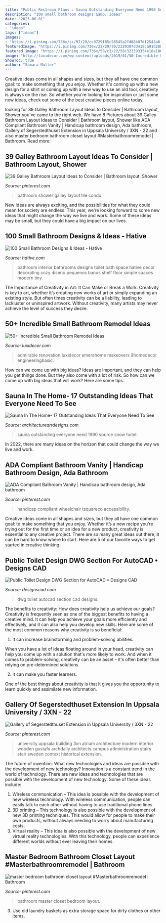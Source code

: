 ```yaml
---
title: "Public Restroom Plans : Sauna Outstanding Everyone Need 1990 Source Snow Hotel"
description: "100 small bathroom designs &amp; ideas"
date: "2023-06-01"
categories:
- "ideas"
tags: ["ideas"]
images:
- "https://i.pinimg.com/736x/cc/97/29/cc9729f85c58545a2fd88b87df2543a8.jpg"
featuredImage: "https://i.pinimg.com/736x/22/29/30/2229307dd418ca91d28876da40136b2a.jpg"
featured_image: "https://i.pinimg.com/736x/58/c3/22/58c322393354e18a186165265e0be629.jpg"
image: "http://luxidecor.com/wp-content/uploads/2019/01/50-Incredible-Small-Bathroom-Remodel-Ideas-6.jpg"
ShowToc: true
author: "Samara Muller"
---
```



Creative ideas come in all shapes and sizes, but they all have one common goal: to make something that you enjoy. Whether it's coming up with a new design for a shirt or coming up with a new way to use an old tool, creativity is always on the rise. So whether you're looking for inspiration or just some new ideas, check out some of the best creative pieces online today.

	

		
looking for 39 Galley Bathroom Layout Ideas to Consider | Bathroom layout, Shower you've came to the right web. We have 8 Pictures about 39 Galley Bathroom Layout Ideas to Consider | Bathroom layout, Shower like ADA Compliant Bathroom Vanity | Handicap bathroom design, Ada bathroom, Gallery of Segerstedthuset Extension in Uppsala University / 3XN - 22 and also master bedroom bathroom closet layout #Masterbathroomremodel | Bathroom. Read more:
		
    
## 39 Galley Bathroom Layout Ideas To Consider | Bathroom Layout, Shower

<img loading=lazy src="https://i.pinimg.com/736x/58/c3/22/58c322393354e18a186165265e0be629.jpg" onerror="this.onerror=null;this.src='https://tse3.mm.bing.net/th?id=OIP._4QNE_Hq4W0U7mbpqdAUGAHaLH&amp;pid=15.1';" alt="39 Galley Bathroom Layout Ideas to Consider | Bathroom layout, Shower">

_Source: pinterest.com_

>bathroom shower galley layout tile condo. 

	

New Ideas are always exciting, and the possibilities for what they could mean for society are endless. This year, we're looking forward to some new ideas that might change the way we live and work. Some of these ideas may be small, but they could have a big impact on our lives.

    
## 100 Small Bathroom Designs &amp; Ideas - Hative

<img loading=lazy src="http://hative.com/wp-content/uploads/2013/05/green-small-bathroom-interior-design-2503.jpg" onerror="this.onerror=null;this.src='https://tse4.mm.bing.net/th?id=OIP.aGmD6_4whU89jKVjZvpXywHaJ4&amp;pid=15.1';" alt="100 Small Bathroom Designs &amp; Ideas - Hative">

_Source: hative.com_

>bathroom interior bathrooms designs toilet bath space hative decor decorating cozy diseno pequenos banos shelf floor simple spaces modern tiny. 

	

The Importance of Creativity in Art: It Can Make or Break a Work.
Creativity is key to art, whether it’s creating new works of art or simply expanding an existing style. But often times creativity can be a liability, leading to lackluster or uninspired artwork. Without creativity, many artists may never achieve the level of success they desire.

    
## 50+ Incredible Small Bathroom Remodel Ideas

<img loading=lazy src="http://luxidecor.com/wp-content/uploads/2019/01/50-Incredible-Small-Bathroom-Remodel-Ideas-6.jpg" onerror="this.onerror=null;this.src='https://tse2.mm.bing.net/th?id=OIP.9--3IocZ64YkWlznvGS-5AHaLH&amp;pid=15.1';" alt="50+ Incredible Small Bathroom Remodel Ideas">

_Source: luxidecor.com_

>admirable renovation luxidecor emerahome makeovers 9homedecor engineeringbasic. 

	

How can we come up with big ideas?
Ideas are important, and they can help you get things done. But they also come with a lot of risk. So how can we come up with big ideas that will work? Here are some tips.

    
## Sauna In The Home- 17 Outstanding Ideas That Everyone Need To See

<img loading=lazy src="http://www.architectureartdesigns.com/wp-content/uploads/2016/08/14-22-630x943.jpg" onerror="this.onerror=null;this.src='https://tse2.mm.bing.net/th?id=OIP.9w9qmD_83p-bDqH0kpMr9gHaLF&amp;pid=15.1';" alt="Sauna In The Home- 17 Outstanding Ideas That Everyone Need To See">

_Source: architectureartdesigns.com_

>sauna outstanding everyone need 1990 source snow hotel. 

	

In 2022, there are many ideas on the horizon that could change the way we live and work.

    
## ADA Compliant Bathroom Vanity | Handicap Bathroom Design, Ada Bathroom

<img loading=lazy src="https://i.pinimg.com/736x/cc/97/29/cc9729f85c58545a2fd88b87df2543a8.jpg" onerror="this.onerror=null;this.src='https://tse4.mm.bing.net/th?id=OIP.Fxh37BLWvxmo8TEGuxR7qgHaLH&amp;pid=15.1';" alt="ADA Compliant Bathroom Vanity | Handicap bathroom design, Ada bathroom">

_Source: pinterest.com_

>handicap compliant wheelchair tsquareco accessibility. 

	

Creative ideas come in all shapes and sizes, but they all have one common goal: to make something that you enjoy. Whether it’s a new recipe you’re trying out for the first time or an idea for a new product, creativity is essential to any creative project. There are so many great ideas out there, it can be hard to know where to start. Here are 5 of our favorite ways to get started in creative thinking: 

    
## Public Toilet Design DWG Section For AutoCAD • Designs CAD

<img loading=lazy src="https://designscad.com/wp-content/uploads/2017/02/public_toilet_design_dwg_section_for_autocad_4818.gif" onerror="this.onerror=null;this.src='https://tse3.mm.bing.net/th?id=OIP.0UULL50b57TfdkdiY64VqwHaGP&amp;pid=15.1';" alt="Public Toilet Design DWG Section for AutoCAD • Designs CAD">

_Source: designscad.com_

>dwg toilet autocad section cad designs. 

	

The benefits to creativity: How does creativity help us achieve our goals?
Creativity is frequently seen as one of the biggest benefits to having a creative mind. It can help you achieve your goals more efficiently and effectively, and it can also help you develop new skills. Here are some of the most common reasons why creativity is so beneficial: 
1. It can increase brainstorming and problem-solving abilities.

When you have a lot of ideas floating around in your head, creativity can help you come up with a solution that's more likely to work. And when it comes to problem-solving, creativity can be an asset – it's often better than relying on pre-determined solutions. 

2. It can make you faster learners.

One of the best things about creativity is that it gives you the opportunity to learn quickly and assimilate new information.

    
## Gallery Of Segerstedthuset Extension In Uppsala University / 3XN - 22

<img loading=lazy src="https://i.pinimg.com/736x/5f/95/25/5f9525dd00259aab79ba5777fa244818.jpg" onerror="this.onerror=null;this.src='https://tse1.mm.bing.net/th?id=OIP.Dgavl4QJ-2Sj5qfNMdP-gwHaLG&amp;pid=15.1';" alt="Gallery of Segerstedthuset Extension in Uppsala University / 3XN - 22">

_Source: pinterest.com_

>university uppsala building 3xn atrium architecture modern interior wooden gustafs archdaily architects campus administration stairs stair sweden context historical extension. 

	

The future of invention: What new technologies and ideas are possible with the development of new technology?
Innovation is a constant trend in the world of technology. There are new ideas and technologies that are possible with the development of new technology. Some of these ideas include: 
1) Wireless communication – This idea is possible with the development of new wireless technology. With wireless communication, people can easily talk to each other without having to use traditional phone lines. 
2) 3D printing – This technology is also possible with the development of new 3D printing techniques. This would allow for people to make their own products, without always needing to worry about manufacturing costs. 
3) Virtual reality – This idea is also possible with the development of new virtual reality technologies. With this technology, people can experience different worlds without ever leaving their homes.

    
## Master Bedroom Bathroom Closet Layout #Masterbathroomremodel | Bathroom

<img loading=lazy src="https://i.pinimg.com/736x/22/29/30/2229307dd418ca91d28876da40136b2a.jpg" onerror="this.onerror=null;this.src='https://tse2.mm.bing.net/th?id=OIP.dabujFozt6bur-EVU0-e3wHaJ2&amp;pid=15.1';" alt="master bedroom bathroom closet layout #Masterbathroomremodel | Bathroom">

_Source: pinterest.com_

>bathroom master closet bedroom layout. 

	

3. Use old laundry baskets as extra storage space for dirty clothes or other items.

